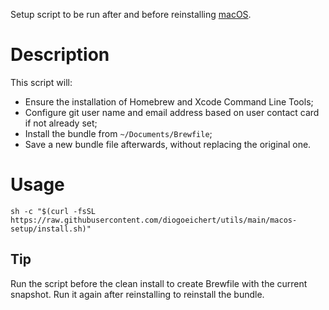 Setup script to be run after and before reinstalling [macOS](https://www.apple.com/macos).

# Description
This script will:
- Ensure the installation of Homebrew and Xcode Command Line Tools;
- Configure git user name and email address based on user contact card if not already set;
- Install the bundle from `~/Documents/Brewfile`;
- Save a new bundle file afterwards, without replacing the original one.

# Usage
```
sh -c "$(curl -fsSL https://raw.githubusercontent.com/diogoeichert/utils/main/macos-setup/install.sh)"
```

## Tip
Run the script before the clean install to create Brewfile with the current snapshot. Run it again after reinstalling to reinstall the bundle.
